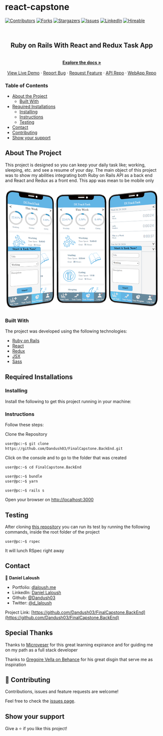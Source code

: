 # react-capstone
[![Contributors][contributors-shield]][contributors-url]
[![Forks][forks-shield]][forks-url]
[![Stargazers][stars-shield]][stars-url]
[![Issues][issues-shield]][issues-url]
[![LinkedIn][linkedin-shield2]][linkedin-url2]
[![Hireable][hireable]][hireable-url]

<!-- PROJECT LOGO -->
<br />
<p align="center">
 <h2 align="center"> Ruby on Rails With React and Redux Task App </h2>

  <p align="center">
    <br />
    <a href="https://github.com/Dandush03/FinalCapstone.BackEnd"><strong>Explore the docs »</strong></a>
    <br />
    <br />
    <a href="https://dl-final-webapp.herokuapp.com/">View Live Demo</a>
    ·
    <a href="https://github.com/Dandush03/FinalCapstone.BackEnd/issues">Report Bug</a>
    ·
    <a href="https://github.com/Dandush03/FinalCapstone.BackEnd/issues">Request Feature</a>
    ·
    <a href="https://github.com/Dandush03/FinalCapstone.BackEnd">API Repo</a>
    ·
    <a href="https://github.com/Dandush03/FinalCapstone.BackEnd">WebApp Repo</a>
  </p>

</p>

### Table of Contents
* [About the Project](#about-the-project)
  * [Built With](#built-with)
* [Required Installations](#Required-Installations)
  * [Installing](#Installing)
  * [Instructions](#Instructions)
  * [Testing](#Testing)
* [Contact](#contact)
* [Contributing](#Contributing)
* [Show your support](#Show-your-support)

## About The Project

This project is designed so you can keep your daily task like; working, sleeping, etc. and see a resume of your day. The main object of this project was to show my abilities integrating both Ruby on Rails API as a back end and React and Redux as a front end. This app was mean to be mobile only

<p align="center">
  <img height="400" src="./mobile.png">
</p>

### Built With
The project was developed using the following technologies:

- [Ruby on Rails](https://rubyonrails.org/)
- [React](https://es.reactjs.org/)
- [Redux](https://redux.js.org/)
- [JSX](https://reactjs.org/docs/introducing-jsx.html)
- [Sass](https://sass-lang.com/)

## Required Installations

### Installing

<p>Install the following to get this project running in your machine:</p>

### Instructions

<p>Follow these steps:</p>

Clone the Repository

```Shell
user@pc:~$ git clone https://github.com/Dandush03/FinalCapstone.BackEnd.git
```

Click on the console and to go to the folder that was created

```Shell
user@pc:~$ cd FinalCapstone.BackEnd
```

```Shell
user@pc:~$ bundle
user@pc:~$ yarn
```

```Shell
user@pc:~$ rails s
```

Open your browser on [http://localhost:3000](http://localhost:3000)

## Testing

After cloning [this repository](https://github.com/Dandush03/FinalCapstone.BackEnd.git) you can run its test by running the following commands, inside the root folder of the project 

```Shell
user@pc:~$ rspec
```

It will lunch RSpec right away 

## Contact

👤 **Daniel Laloush**
 - Portfolio: [dlaloush.me](https://dlaloush.me) 
 - LinkedIn: [Daniel Laloush](https://www.linkedin.com/in/daniel-laloush-0a7331a9) 
 - Github: [@Dandush03](https://github.com/Dandush03) 
 - Twitter: [@d_laloush](https://twitter.com/d_laloush) 

<p align="center">

  Project Link: [https://github.com/Dandush03/FinalCapstone.BackEnd](https://github.com/Dandush03/FinalCapstone.BackEnd)

</p>

## Special Thanks

Thanks to [Microveser](https://www.microverse.org/) for this great learning expirance and for guiding me on my path as a full stack developer

Thanks to [Gregoire Vella on Behance](https://www.behance.net/gregoirevella) for his great disgin that serve me as inspiration

## 🤝 Contributing

Contributions, issues and feature requests are welcome!

Feel free to check the [issues page](https://github.com/Dandush03/FinalCapstone.BackEnd/issues).

## Show your support

Give a ⭐️ if you like this project!

<!-- MARKDOWN LINKS & IMAGES -->
[contributors-shield]: https://img.shields.io/github/contributors/Dandush03/React-Calculator.svg?style=flat-square
[contributors-url]: https://github.com/Dandush03/FinalCapstone.BackEnd/graphs/contributors
[forks-shield]: https://img.shields.io/github/forks/Dandush03/FinalCapstone.BackEnd.svg?style=flat-square
[forks-url]: https://github.com/Dandush03/FinalCapstone.BackEnd/network/members
[stars-shield]: https://img.shields.io/github/stars/Dandush03/FinalCapstone.BackEnd.svg?style=flat-square
[stars-url]: https://github.com/Dandush03/FinalCapstone.BackEnd/stargazers
[issues-shield]: https://img.shields.io/github/issues/Dandush03/FinalCapstone.BackEnd.svg?style=flat-square
[issues-url]: https://github.com/Dandush03/FinalCapstone.BackEnd/issues
[license-shield]: https://img.shields.io/github/license/Dandush03/FinalCapstone.BackEnd.svg?style=flat-square
[license-url]: https://github.com/Dandush03/FinalCapstone.BackEnd/blob/master/LICENSE.txt
[linkedin-shield2]: https://img.shields.io/badge/-LinkedIn-black.svg?style=flat-square&logo=linkedin&colorB=555
[linkedin-url2]: https://www.linkedin.com/in/daniel-laloush/
[hireable]: https://cdn.rawgit.com/hiendv/hireable/master/styles/flat/yes.svg
[hireable-url]: https://www.linkedin.com/in/daniel-laloush/
